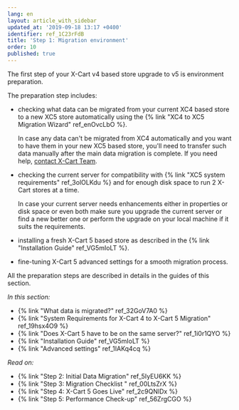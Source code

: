 ```yaml
---
lang: en
layout: article_with_sidebar
updated_at: '2019-09-18 13:17 +0400'
identifier: ref_1C23rFdB
title: 'Step 1: Migration environment'
order: 10
published: true
---
```

The first step of your X-Cart v4 based store upgrade to v5 is environment preparation.

The preparation step includes:

* checking what data can be migrated from your current XC4 based store to a new XC5 store automatically using the {% link "XC4 to XC5 Migration Wizard" ref_enOvcLbO %}.
  
  In case any data can't be migrated from XC4 automatically and you want to have them in your new XC5 based store, you'll need to transfer such data manually after the main data migration is complete. If you need help, [contact X-Cart Team](https://www.x-cart.com/contact-us.html "Step 1: Migration environment").

* checking the current server for compatibility with {% link "XC5 system requirements" ref_3olOLKdu %} and for enough disk space to run 2 X-Cart stores at a time. 
  
  In case your current server needs enhancements either in properties or disk space or even both make sure you upgrade the current server or find a new better one or perform the upgrade on your local machine if it suits the requirements.

* installing a fresh X-Cart 5 based store as described in the {% link "Installation Guide" ref_VG5mIoLT %}.

* fine-tuning X-Cart 5 advanced settings for a smooth migration process.

All the preparation steps are described in details in the guides of this section.

_In this section:_
*   {% link "What data is migrated?" ref_32GoV7A0 %}
*   {% link "System Requirements for X-Cart 4 to X-Cart 5 Migration" ref_19hsx4O9 %}
*   {% link "Does X-Cart 5 have to be on the same server?" ref_1i0r1QYO %}
*   {% link "Installation Guide" ref_VG5mIoLT %}
*   {% link "Advanced settings" ref_1IAKq4cq %}

_Read on:_
*   {% link "Step 2: Initial Data Migration" ref_5IyEU6KK %}
*   {% link "Step 3: Migration Checklist " ref_00LtsZrX %}
*   {% link "Step 4: X-Cart 5 Goes Live" ref_2c9QNlDx %}
*   {% link "Step 5: Performance Check-up" ref_56ZrgCGO %}
